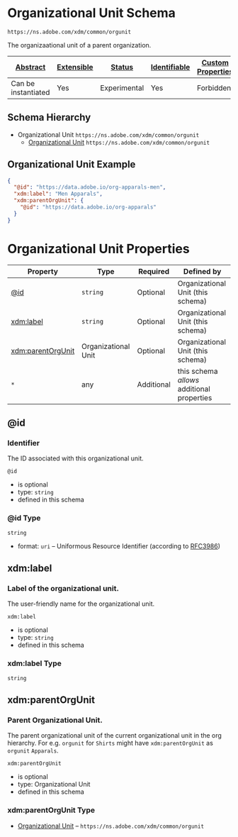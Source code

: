 
# Organizational Unit Schema

```
https://ns.adobe.com/xdm/common/orgunit
```

The organizaational unit of a parent organization.

| [Abstract](../../abstract.md) | [Extensible](../../extensions.md) | [Status](../../status.md) | [Identifiable](../../id.md) | [Custom Properties](../../extensions.md) | [Additional Properties](../../extensions.md) | Defined In |
|-------------------------------|-----------------------------------|---------------------------|-----------------------------|------------------------------------------|----------------------------------------------|------------|
| Can be instantiated | Yes | Experimental | Yes | Forbidden | Permitted | [common/orgunit.schema.json](common/orgunit.schema.json) |
## Schema Hierarchy

* Organizational Unit `https://ns.adobe.com/xdm/common/orgunit`
  * [Organizational Unit](orgunit.schema.md) `https://ns.adobe.com/xdm/common/orgunit`


## Organizational Unit Example
```json
{
  "@id": "https://data.adobe.io/org-apparals-men",
  "xdm:label": "Men Apparals",
  "xdm:parentOrgUnit": {
    "@id": "https://data.adobe.io/org-apparals"
  }
}
```

# Organizational Unit Properties

| Property | Type | Required | Defined by |
|----------|------|----------|------------|
| [@id](#@id) | `string` | Optional | Organizational Unit (this schema) |
| [xdm:label](#xdmlabel) | `string` | Optional | Organizational Unit (this schema) |
| [xdm:parentOrgUnit](#xdmparentorgunit) | Organizational Unit | Optional | Organizational Unit (this schema) |
| `*` | any | Additional | this schema *allows* additional properties |

## @id
### Identifier

The ID associated with this organizational unit.

`@id`
* is optional
* type: `string`
* defined in this schema

### @id Type


`string`
* format: `uri` – Uniformous Resource Identifier (according to [RFC3986](http://tools.ietf.org/html/rfc3986))






## xdm:label
### Label of the organizational unit.

The user-friendly name for the organizational unit.

`xdm:label`
* is optional
* type: `string`
* defined in this schema

### xdm:label Type


`string`






## xdm:parentOrgUnit
### Parent Organizational Unit.

The parent organizational unit of the current organizational unit in the org hierarchy. For e.g. `orgunit` for `Shirts` might have `xdm:parentOrgUnit` as `orgunit` `Apparals`.

`xdm:parentOrgUnit`
* is optional
* type: Organizational Unit
* defined in this schema

### xdm:parentOrgUnit Type


* [Organizational Unit](orgunit.schema.md) – `https://ns.adobe.com/xdm/common/orgunit`




